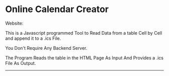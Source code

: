 # Online Calendar Creator
Website: 

This is a Javascript programmed Tool to Read Data from a table Cell by Cell and append it to a .ics File.<br />

You Don't Require Any Backend Server.

The Program Reads the table in the HTML Page As Input And Provides a .ics File As Output.<br />
- - - -
